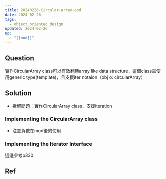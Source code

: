 ```yaml
---
title: 20240226-Circular-array-ood
date: 2024-02-26
tags:
  - object_oriented_design
updated: 2024-02-26
up:
  - "[[ood]]"
---
```

## Question
實作CircularArray class可以有效翻轉array like  data structure，這個class需使用generic type(template)，且支援iter notaion（obj o: circularArray）
## Solution
- 拆解問題：實作CircularArray class、支援iteration
### Implementing the CircularArray class
- 注意負數在mod後的使用
### Implementing the Iterator Interface
這邊參考p330


## Ref
